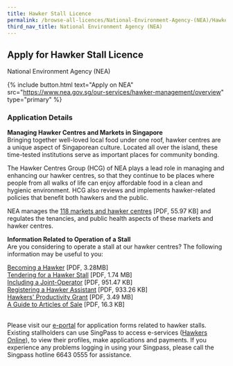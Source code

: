 ```yaml
---
title: Hawker Stall Licence
permalink: /browse-all-licences/National-Environment-Agency-(NEA)/Hawker-Stall-Licence
third_nav_title: National Environment Agency (NEA)
---
```


## Apply for Hawker Stall Licence

National Environment Agency (NEA)

{% include button.html text="Apply on NEA" src="https://www.nea.gov.sg/our-services/hawker-management/overview" type="primary" %}

<H3>Application Details</H3>

<p><strong>Managing Hawker Centres and Markets in Singapore</strong><br>Bringing together well-loved local food under one roof, hawker centres are a unique aspect of Singaporean culture. Located all over the island, these time-tested institutions serve as important places for community bonding.</p> 
<p>The Hawker Centres Group (HCG) of NEA plays a lead role in managing and enhancing our hawker centres, so that they continue to be places where people from all walks of life can enjoy affordable food in a clean and hygienic environment. HCG also reviews and implements hawker-related policies that benefit both hawkers and the public.</p> 
<p>NEA manages the <a href="https://www.nea.gov.sg/docs/default-source/hawker-centres-documents/list-of-hcs_-16-dec-2022.pdf" target="_blank" rel="noopener">118 markets and hawker centres</a> [PDF, 55.97 KB] and regulates the tenancies, and public health aspects of these markets and hawker centres.&nbsp;</p> 
<p><strong>Information Related to Operation of a Stall</strong><br>Are you considering to operate a stall at our hawker centres? The following information may be useful to you:</p> 
<p><a href="https://www.nea.gov.sg/docs/default-source/our-services/hawker-management/becoming-a-hawker.pdf" target="_blank" rel="noopener">Becoming a Hawker</a> [PDF, 3.28MB]<br><a href="https://www.nea.gov.sg/docs/default-source/our-services/hawker-management/tendering-for-a-hawker-stall.pdf" target="_blank" rel="noopener">Tendering for a Hawker Stall</a> [PDF, 1.74 MB]<br><a href="https://www.nea.gov.sg/docs/default-source/our-services/hawker-management/including-a-joint-operator.pdf" target="_blank" rel="noopener">Including a Joint-Operator</a> [PDF, 951.47 KB]<br><a href="https://www.nea.gov.sg/docs/default-source/our-services/hawker-management/registering-a-hawker-assistant.pdf" target="_blank" rel="noopener">Registering a Hawker Assistant</a> [PDF, 933.26 KB]<br><a href="https://www.nea.gov.sg/docs/default-source/hawker-centres-documents/information-for-stallholders-page-documents/hawkers-productivity-grant-brochure-(english).pdf" target="_blank" rel="noopener">Hawkers' Productivity Grant</a> [PDF, 3.49 MB]<br><a href="https://www.nea.gov.sg/docs/default-source/hawker-centres-documents/a-guide-to-articles-of-sale.pdf" target="_blank" rel="noopener">A Guide to Articles of Sale</a> [PDF, 16.3 KB] &nbsp;</p> 
<p><br>Please visit our <a href="https://www.eportal.nea.gov.sg/category/Hawker%20Management" target="_blank" rel="noopener">e-portal</a> for application forms related to hawker stalls. Existing stallholders can use SingPass to access e-services (<a href="https://hawkersonline.nea.gov.sg/" target="_blank" rel="noopener">Hawkers Online</a>), to view their profiles, make applications and payments. If you experience any problems logging in using your Singpass, please call the Singpass hotline 6643 0555 for assistance.</p>

